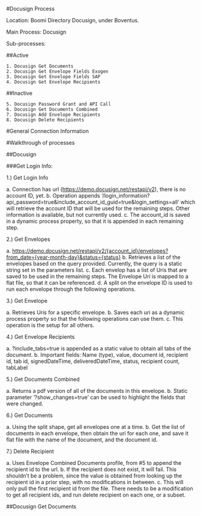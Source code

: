 #Docusign Process

Location: Boomi Directory Docusign, under Boventus.

Main Process: Docusign

Sub-processes:

##Active
    
    1. Docusign Get Documents 
    2. Docusign Get Envelope Fields Exogen
    3. Docusign Get Envelope Fields SAP
    4. Docusign Get Envelope Recipients
    
##Inactive
    
    5. Docusign Password Grant and API Call
    6. Docusign Get Documents Combined
    7. Docusign Add Envelope Recipients
    8. Docusign Delete Recipients
    
#General Connection Information



#Walkthrough of processes

##Docusign

###Get Login Info:

1.)	Get Login Info

  a. Connection has url (https://demo.docusign.net/restapi/v2), there is no account ID, yet. 
  b. Operation appends ‘/login_information?api_password=true&include_account_id_guid=true&login_settings=all’ which will retrieve the account ID that will be used for the remaining steps. Other information is available, but not currently used.
  c. The account_id is saved in a dynamic process property, so that it is appended in each remaining step.
  
2.)	Get Envelopes 

  a. https://demo.docusign.net/restapi/v2/{account_id}/envelopes?from_date={year-month-day}&status={status}
  b. Retrieves a list of the envelopes based on the query provided. Currently, the query is a static string set in the parameters list.
  c. Each envelop has a list of Uris that are saved to be used in the remaining steps. The Envelope Uri is mapped to a flat file, so that it can be referenced.
  d. A split on the envelope ID is used to run each envelope through the following operations.
  
3.)	Get Envelope

  a. Retrieves Uris for a specific envelope. 
  b. Saves each uri as a dynamic process property so that the following operations can use them. 
  c. This operation is the setup for all others.
  
4.)	Get Envelope Recipients

  a. ?include_tabs=true is appended as a static value to obtain all tabs of the document. 
  b. Important fields: Name (type), value, document id, recipient id, tab id, signedDateTime, deliveredDateTime, status, recipient count, tabLabel
  
5.)	Get Documents Combined

  a. Returns a pdf version of all of the documents in this envelope.
  b. Static parameter ‘?show_changes=true’ can be used to highlight the fields that were changed. 
  
6.)	Get Documents

  a. Using the split shape, get all envelopes one at a time.
  b. Get the list of documents in each envelope, then obtain the uri for each one, and save it flat file with the name of the document, and the document id.
  
7.)	Delete Recipient

  a. Uses Envelope Combined Documents profile, from #5 to append the recipient id to the url. 
  b. If the recipient does not exist, it will fail. This shouldn’t be a problem, since the value is obtained from looking up the recipient id in a prior step, with no modifications in between. 
  c. This will only pull the first recipient id from the file. There needs to be a modification to get all recipient ids, and run delete recipient on each one, or a subset.



##Docusign Get Documents
  
